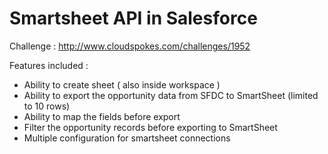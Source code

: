 Smartsheet API in Salesforce
=============================

Challenge : http://www.cloudspokes.com/challenges/1952

Features included : 
* Ability to create sheet ( also inside workspace )
* Ability to export the opportunity data from SFDC to SmartSheet (limited to 10 rows)
* Ability to map the fields before export
* Filter the opportunity records before exporting to SmartSheet
* Multiple configuration for smartsheet connections
